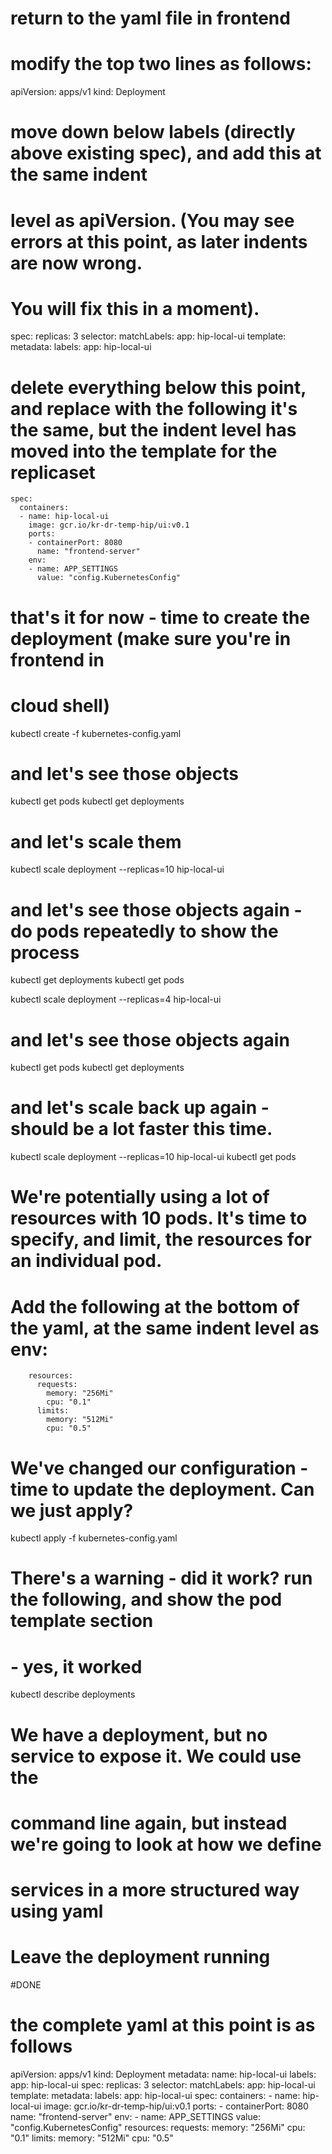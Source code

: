 # return to the yaml file in frontend

# modify the top two lines as follows:

apiVersion: apps/v1
kind: Deployment

# move down below labels (directly above existing spec), and add this at the same indent 
# level as apiVersion. (You may see errors at this point, as later indents are now wrong.
# You will fix this in a moment).

spec:
  replicas: 3
  selector:
    matchLabels:
      app: hip-local-ui
  template:
    metadata:
      labels:
        app: hip-local-ui

# delete everything below this point, and replace with the following it's the same, but the indent level has moved into the template for the replicaset

    spec:
      containers:
      - name: hip-local-ui
        image: gcr.io/kr-dr-temp-hip/ui:v0.1
        ports:
        - containerPort: 8080
          name: "frontend-server"
        env:
        - name: APP_SETTINGS
          value: "config.KubernetesConfig"

# that's it for now - time to create the deployment (make sure you're in frontend in 
# cloud shell)

kubectl create -f kubernetes-config.yaml

# and let's see those objects 

kubectl get pods
kubectl get deployments

# and let's scale them 

kubectl scale deployment --replicas=10 hip-local-ui 

# and let's see those objects again - do pods repeatedly to show the process

kubectl get deployments
kubectl get pods

kubectl scale deployment --replicas=4 hip-local-ui 

# and let's see those objects again

kubectl get pods
kubectl get deployments

# and let's scale back up again - should be a lot faster this time.

kubectl scale deployment --replicas=10 hip-local-ui 
kubectl get pods

# We're potentially using a lot of resources with 10 pods. It's time to specify, and limit, the resources for an individual pod. 

# Add the following at the bottom of the yaml, at the same indent level as env:

        resources:
          requests:
            memory: "256Mi"
            cpu: "0.1"
          limits:
            memory: "512Mi"
            cpu: "0.5"

# We've changed our configuration - time to update the deployment.  Can we just apply?

kubectl apply -f kubernetes-config.yaml

# There's a warning - did it work? run the following, and show the pod template section 
# - yes, it worked

kubectl describe deployments

# We have a deployment, but no service to expose it.  We could use the 
# command line again, but instead we're going to look at how we define 
# services in a more structured way using yaml

# Leave the deployment running

#DONE


# the complete yaml at this point is as follows

apiVersion: apps/v1
kind: Deployment
metadata:
  name: hip-local-ui
  labels:
    app: hip-local-ui
spec:
  replicas: 3
  selector:
    matchLabels:
      app: hip-local-ui
  template:
    metadata:
      labels:
        app: hip-local-ui
    spec:
      containers:
      - name: hip-local-ui
        image: gcr.io/kr-dr-temp-hip/ui:v0.1
        ports:
        - containerPort: 8080
          name: "frontend-server"
        env:
        - name: APP_SETTINGS
          value: "config.KubernetesConfig"
        resources:
          requests:
            memory: "256Mi"
            cpu: "0.1"
          limits:
            memory: "512Mi"
            cpu: "0.5"